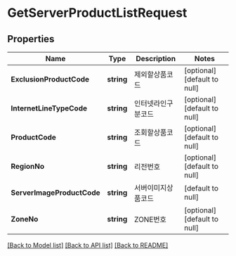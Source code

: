 # GetServerProductListRequest

## Properties
Name | Type | Description | Notes
------------ | ------------- | ------------- | -------------
**ExclusionProductCode** | **string** | 제외할상품코드 | [optional] [default to null]
**InternetLineTypeCode** | **string** | 인터넷라인구분코드 | [optional] [default to null]
**ProductCode** | **string** | 조회할상품코드 | [optional] [default to null]
**RegionNo** | **string** | 리전번호 | [optional] [default to null]
**ServerImageProductCode** | **string** | 서버이미지상품코드 | [default to null]
**ZoneNo** | **string** | ZONE번호 | [optional] [default to null]

[[Back to Model list]](../README.md#documentation-for-models) [[Back to API list]](../README.md#documentation-for-api-endpoints) [[Back to README]](../README.md)


